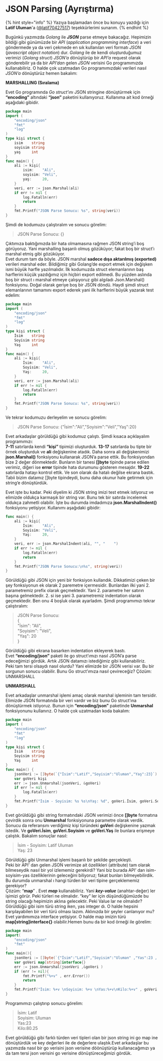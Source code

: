 # JSON Parsing \(Ayrıştırma\)

{% hint style="info" %}
Yazıya başlamadan önce bu konuyu yazdığı için **Latif Uluman**'a \([@latif70427517](https://twitter.com/latif70427517)\) teşekkürlerimi sunarım.
{% endhint %}

Bugünkü yazımızda _Golang_ ile _**JSON**_ parse etmeye bakacağız. Hepimizin bildiği gibi günümüzde bir _API_ \(_application programming interface_\) a veri göndermede ya da veri çekmede en sık kullanılan veri formatı _JSON_ \(_javascript object notation_\) dur. _Golang_ ile de kendi oluşturduğumuz verimizi \(_Golang struct_\) _JSON’a_ dönüştürüp bir _API’a_ request olarak gönderebilir ya da bir _API’dan_ gelen _JSON_ verisini Go programımızda kullanabiliriz.  O halde çok uzatmadan Go programımızdaki verileri nasıl _JSON’a_ dönüştürüz hemen bakalım:

**MARSHALLING \(Sıralama\)**

Evet Go programında _Go struct’ını_ JSON stringine dönüştürmek için **“encoding”** altındaki **“json”** paketini kullanıyoruz.  Kullanıma ait kod örneği aşağıdaki gibidir.

```go
package main
import (
	"encoding/json"
	"fmt"
	"log"
)
type kişi struct {
	isim    string
	soyisim string
	yaş     int
}
func main() {
	ali := kişi{
		isim:    "Ali",
		soyisim: "Veli",
		yaş:     20,
	}
	veri, err := json.Marshal(ali)
	if err != nil {
		log.Fatalln(err)
		return
	}
	fmt.Printf("JSON Parse Sonucu: %s", string(veri))
}
```

   
Şimdi de kodumuzu çalıştıralım ve sonucu görelim:

> JSON Parse Sonucu: {}

Çıktımıza baktığımızda bir hata olmamasına rağmen JSON string’i boş görüyoruz. Yani marshalling başarılı olmuş gözüküyor; fakat boş bir struct’ı marshal etmiş gibi gözüküyor.  
Evet durum tam da böyle. JSON marshal **sadece dışa aktarılmış \(exported\)** verileri marshal eder. Bildiğimiz gibi Golang’de export etmek için değişken ismi büyük harfle yazılmalıdır. İlk kodumuzda struct elemanlarının baş harflerini  küçük yazdığımız için hiçbiri export edilmedi. Bu yüzden aslında boş bir struct ı marshal etmeye çalışıyoruz gibi algıladı Json.Marshal\(\) fonksiyonu. Doğal olarak geriye boş bir JSON döndü. Haydi şimdi struct elemanlarının tamamını export ederek yani ilk harflerini büyük yazarak test edelim:

```go
package main
import (
	"encoding/json"
	"fmt"
	"log"
)
type kişi struct {
	İsim    string
	Soyisim string
	Yaş     int
}
func main() {
	ali := kişi{
		İsim:    "Ali",
		Soyisim: "Veli",
		Yaş:     20,
	}
	veri, err := json.Marshal(ali)
	if err != nil {
		log.Fatalln(err)
		return
	}
	fmt.Printf("JSON Parse Sonucu: %s", string(veri))
}
```

Ve tekrar kodumuzu derleyelim ve sonucu görelim:

> JSON Parse Sonucu: {"İsim":"Ali","Soyisim":"Veli","Yaş":20}

Evet arkadaşlar görüldüğü gibi kodumuz çalıştı. Şimdi kısaca açıklayalım programımızı:  
**7-11** satırlarda kendi **“kişi”** tipimizi oluşturduk.  **13-17** satırlarda bu tipte bir örnek oluşturduk ve **ali** değişkenine atadık.  Daha sonra ali değişkenimizi **json.Marshal\(\)** fonksiyonu kullanarak JSON’a parse ettik. Bu fonksiyondan bize 2 değer dönmektedir. Bunların bir tanesi **\[\]byte** tipinde parse edilen verimiz, diğeri ise **error** tipinde hata durumunu gösteren mesajdır. **19-22** satırlarda hatayı kontrol ettik. Ve son olarak da hatalı değilse ekrana bastık. Tabii bizim datamız \[\]byte tipindeydi, bunu daha okunur hale getirmek için string’e dönüştürdük.  
   
Evet işte bu kadar. Peki diyelim ki JSON string imizi test etmek istiyoruz ve elimizde oldukça karmaşık bir string var. Bunu tek bir satırda incelemek oldukça zahmetli olabilir. İşte bu durumda imdadımıza **json.MarshalIndent\(\)** fonksiyonu yetişiyor. Kullanımı aşağıdaki gibidir:

```go
func main() {
	ali := kişi{
		İsim:    "Ali",
		Soyisim: "Veli",
		Yaş:     20,
	}
	veri, err := json.MarshalIndent(ali, "", "    ")
	if err != nil {
		log.Fatalln(err)
		return
	}
	fmt.Printf("JSON Parse Sonucu:\n%s", string(veri))
}
```

Görüldüğü gibi JSON için yeni bir fonksiyon kullandık. Dikkatimizi çeken bir şey fonksiyonun ek olarak 2 paremetre içermesidir. Bunlardan ilki yani 2. parametremiz prefix olarak geçmektedir. Yani 2. parametre her satırın başına gelmektedir. 2. si ise yani 3. parametremiz indentation olarak geçmektedir. Ben onu 4 boşluk olarak ayarladım. Şimdi programımızı tekrar çalıştıralım:

> JSON Parse Sonucu:  
> {  
>     "İsim": "Ali",  
>     "Soyisim": "Veli",  
>     "Yaş": 20  
> }

Görüldüğü gibi ekrana basarken indentation ekleyerek bastı.  
Evet **“encoding/json”** paketi ile go struct’ımızı nasıl JSON’a parse edeceğimizi gördük. Artık JSON datamızı istediğimiz gibi kullanabiliriz.  
Peki tam tersi olsaydı nasıl olurdu? Yani elimizde bir JSON verisi var. Bu bir sorgunun sonucu olabilir. Bunu Go struct’ımıza nasıl çevireceğiz? Çözüm: UNMARSHALL

**UNMARSHALL**

Evet arkadaşlar unmarshal işlemi amaç olarak marshal işleminin tam tersidir. Elimizde JSON formatında bir veri vardır ve biz bunu Go struct’ına dönüştürmek istiyoruz. Bunun için **“encoding/json”** paketinde **Unmarshal** fonksiyonunu kullanırız. O halde çok uzatmadan koda bakalım:

```go
package main
import (
	"encoding/json"
	"fmt"
	"log"
)
type kişi struct {
	İsim    string
	Soyisim string
	Yaş     int
}
func main() {
	jsonVeri := []byte(`{"İsim":"Latif","Soyisim":"Uluman","Yaş":23}`)
	var goVeri kişi
	err := json.Unmarshal(jsonVeri, &goVeri)
	if err != nil {
		log.Fatalln(err)
	}
	fmt.Printf("İsim - Soyisim: %s %s\nYaş: %d", goVeri.İsim, goVeri.Soyisim, goVeri.Yaş)
}
```

Evet görüldüğü gibi string formatındaki JSON verimizi önce **\[\]byte** formatına çevirdik sonra onu **Unmarshal** fonksiyonuna parametre olarak verdik. Sonucu da referansını verdiğimiz kişi türündeki **goVeri** değişkenine yazmak istedik. Ve **goVeri.İsim**, **goVeri.Soyisim** ve **goVeri.Yaş** ile bunlara erişmeye çalıştık. Bakalım sonuçlar nasıl:

> İsim - Soyisim: Latif Uluman  
> Yaş: 23

Görüldüğü gibi Unmarshal işlemi başarılı bir şekilde gerçekleşti.  
Peki bir API’ dan gelen JSON verimize ait özellikleri \(attribute\) tam olarak bilmeseydik nasıl bir yol izlememiz gerekirdi? Yani biz burada API’ dan isim-soyisim-yas özelliklerinin geleceğini biliyoruz; fakat bunları bilmeyebilirdik. Bu durumda unmarshal ı hangi türden bir veri tipine gerçeklememiz gerekiyor?  
Çözüm: “**map**” . Evet _**map**_ kullanabiliriz. Yani _**key-value**_ \(anahtar-değer\) ler işimizi görür. Peki türleri ne olmalıdır. “key” ler için düşündüğümüzde bu string olacağı hepimizin aklına gelecektir. Peki Value lar ne olmalıdır? Görüldüğü gibi isim türü string iken, yas integer dı. O halde hepsini karşılayabilen bir veri türü olması lazım. Aklınızda bir şeyler canlanıyor mu? Evet yardımımıza interface yetişiyor. O halde map imizin türü **map\[string\]interface{}** olabilir.Hemen bunu da bir kod örneği ile görelim:

```go
package main
import(
    "encoding/json"
    "fmt"
)
func main(){
    jsonVeri := []byte(`{"İsim":"Latif","Soyisim":"Uluman" ,"Yas":23 , "Kilo":80.25}`)
    var goVeri map[string]interface{}
    err := json.Unmarshal(jsonVeri ,&goVeri )
    if (err != nil){
        fmt.Printf("%+v" , err.Error())
        return
    }
    fmt.Printf("İsim: %+v \nSoyisim: %+v \nYas:%+v\nKilo:%+v" , goVeri["İsim"] , goVeri["Soyisim"] , goVeri["Yas"] , goVeri["Kilo"])
}
```

Programımızı çalıştırıp sonucu görelim:

> İsim: Latif  
> Soyisim: Uluman  
> Yas:23  
> Kilo:80.25

Evet görüldüğü gibi farklı türden veri tipleri olan bir json string ini go map ine dönüştürdük ve key değerleri ile de değerlere ulaştık.Evet arkadaşlar bu yazımızda nasıl bir go verisini json verisine döönüştürüp kullanacağımızı ya da tam tersi json verisini go verisine dönüştüreceğimizi gördük.

